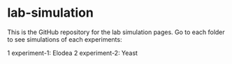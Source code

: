 # lab-simulation

This is the GitHub repository for the lab simulation pages. Go to each folder to see simulations of each experiments:

1 experiment-1: Elodea
2 experiment-2: Yeast